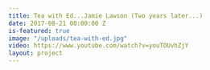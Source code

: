 ```yaml
---
title: Tea with Ed...Jamie Lawson (Two years later...)
date: 2017-08-21 00:00:00 Z
is-featured: true
image: "/uploads/tea-with-ed.jpg"
video: https://www.youtube.com/watch?v=youTOUvhZjY
layout: project
---
```


